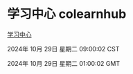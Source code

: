 # 学习中心 colearnhub
[学习中心](http://219.139.197.74:56308/colearnhub/)

2024年 10月 29日 星期二 09:00:02 CST

2024年 10月 29日 星期二 01:00:02 GMT
